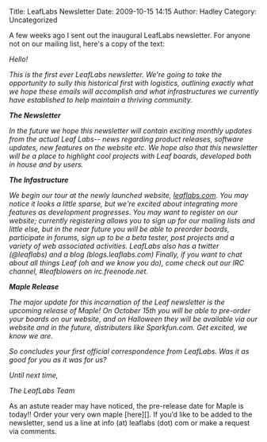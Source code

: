 Title: LeafLabs Newsletter
Date: 2009-10-15 14:15
Author: Hadley
Category: Uncategorized

A few weeks ago I sent out the inaugural LeafLabs newsletter. For anyone
not on our mailing list, here's a copy of the text:

<div>

*Hello!*

*This is the first ever LeafLabs newsletter. We're going to take the
opportunity to sully this historical first with logistics, outlining
exactly what we hope these emails will accomplish and what
infrastructures we currently have established to help maintain a
thriving community.*

***The Newsletter***

*In the future we hope this newsletter will contain exciting monthly
updates from the actual Leaf Labs-- news regarding product releases,
software updates, new features on the website etc. We hope also that
this newsletter will be a place to highlight cool projects with Leaf
boards, developed both in house and by users.*

***The Infastructure***

*We begin our tour at the newly launched website, [leaflabs.com][]. You
may notice it looks a little sparse, but we're excited about integrating
more features as development progresses. You may want to register on our
website; currently registering allows you to sign up for our mailing
lists and little else, but in the near future you will be able to
preorder boards, participate in forums, sign up to be a beta tester,
post projects and a variety of web associated activities. LeafLabs also
has a twitter (@leaflabs) and a blog (blogs.leaflabs.com) Finally, if
you want to chat about all things Leaf (oh and we know you do), come
check out our IRC channel, \#leafblowers on irc.freenode.net.*

***Maple Release***

*The major update for this incarnation of the Leaf newsletter is the
upcoming release of Maple! On October 15th you will be able to pre-order
your boards on our website, and on Halloween they will be available via
our website and in the future, distributers like Sparkfun.com. Get
excited, we know we are.*

*So concludes your first official correspondence from LeafLabs. Was it
as good for you as it was for us?*

*Until next time,*

*The LeafLabs Team*

<p>
As an astute reader may have noticed, the pre-release date for Maple is
today!! Order your very own maple [here][]. If you’d like to be added to
the newsletter, send us a line at info (at) leaflabs (dot) com or make a
request via comments.

</div>

  [leaflabs.com]: http://leaflabs.com
  [here]: http://leaflabs.com/store
